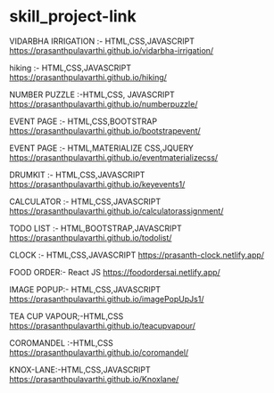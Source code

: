 # skill_project-link

VIDARBHA IRRIGATION :- HTML,CSS,JAVASCRIPT
https://prasanthpulavarthi.github.io/vidarbha-irrigation/


hiking :- HTML,CSS,JAVASCRIPT
https://prasanthpulavarthi.github.io/hiking/


NUMBER PUZZLE :-HTML,CSS, JAVASCRIPT
https://prasanthpulavarthi.github.io/numberpuzzle/


EVENT PAGE :- HTML,CSS,BOOTSTRAP
https://prasanthpulavarthi.github.io/bootstrapevent/

EVENT PAGE :- HTML,MATERIALIZE CSS,JQUERY
https://prasanthpulavarthi.github.io/eventmaterializecss/

DRUMKIT :- HTML,CSS,JAVASCRIPT
https://prasanthpulavarthi.github.io/keyevents1/

CALCULATOR :- HTML,CSS,JAVASCRIPT
https://prasanthpulavarthi.github.io/calculatorassignment/

TODO LIST :- HTML,BOOTSTRAP,JAVASCRIPT
https://prasanthpulavarthi.github.io/todolist/


CLOCK :- HTML,CSS,JAVASCRIPT
https://prasanth-clock.netlify.app/

FOOD ORDER:- React JS
https://foodordersai.netlify.app/

IMAGE POPUP:- HTML,CSS,JAVASCRIPT
https://prasanthpulavarthi.github.io/imagePopUpJs1/

TEA CUP VAPOUR;-HTML,CSS
https://prasanthpulavarthi.github.io/teacupvapour/

COROMANDEL :-HTML,CSS
https://prasanthpulavarthi.github.io/coromandel/

KNOX-LANE:-HTML,CSS,JAVASCRIPT
https://prasanthpulavarthi.github.io/Knoxlane/

